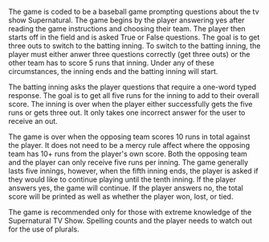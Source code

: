 The game is coded to be a baseball game prompting questions about the tv show Supernatural. The game begins by the player
answering yes after reading the game instructions and choosing their team. The player then starts off in the field and is asked True or False questions. The goal is to get three outs to switch to the batting inning. To switch to the batting inning, the player must either anwer three questions correctly (get three outs) or the other team has to score 5 runs that inning. Under any of these circumstances, the inning ends and the batting inning will start.

The batting inning asks the player questions that require a one-word typed response. The goal is to get all five runs for the inning to add to their overall score. The inning is over when the player either successfully gets the five runs or gets three out. It only takes one incorrect answer for the user to receive an out.

The game is over when the opposing team scores 10 runs in total against the player. It does not need to be a mercy rule affect where the opposing team has 10+ runs from the player's own score. Both the opposing team and the player can only receive five runs per inning. The game generally lasts five innings, however, when the fifth inning ends, the player is asked if they would like to continue playing until the tenth inning. If the player answers yes, the game will continue. If the player answers no, the total score will be printed as well as whether the player won, lost, or tied.

The game is recommended only for those with extreme knowledge of the Supernatural TV Show. Spelling counts and the player needs to watch out for the use of plurals.
